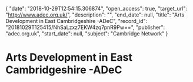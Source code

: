 {
  "date": "2018-10-29T12:54:15.306874", 
  "open_access": true, 
  "target_url": "http://www.adec.org.uk/", 
  "description": "", 
  "end_date": null, 
  "title": "Arts Development in East Cambridgeshire -ADeC", 
  "record_id": "20181029T125415/NhSaLzxz7EKW4zq7pnR9Pw==", 
  "publisher": "adec.org.uk", 
  "start_date": null, 
  "subject": "Cambridge Network"
}

# Arts Development in East Cambridgeshire -ADeC

